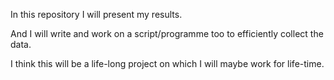 In this repository I will present my results.

And I will write and work on a script/programme too to efficiently collect the data.

I think this will be a life-long project on which I will maybe work for life-time.
